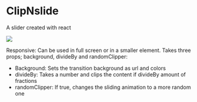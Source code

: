 # ClipNslide
A slider created with react

![](https://github.com/fenrew/ClipNslide/blob/master/screenshots/landing-slider.gif)


Responsive: Can be used in full screen or in a smaller element.
Takes three props; background, divideBy and randomClipper:
  - Background: Sets the transition background as url and colors
  - divideBy: Takes a number and clips the content if divideBy amount of fractions
  - randomClipper: If true, changes the sliding animation to a more random one
